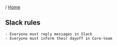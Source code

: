 / [Home](index.md)

## Slack rules



```
- Everyone must reply messages in Slack
- Everyone must inform their dayoff in Core-team 

```
